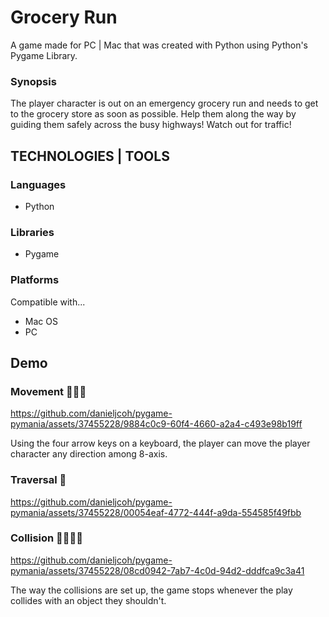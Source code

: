# Grocery Run

<p>A game made for PC | Mac that was created with Python using Python's Pygame Library.</p>

### Synopsis
<p>The player character is out on an emergency grocery run and needs to get to the grocery store as soon as possible. Help them along the way by guiding them safely across the busy highways! Watch out for traffic! </p>

## TECHNOLOGIES | TOOLS
### Languages
<ul>
  <li>Python</li>
</ul>


### Libraries
<ul>
  <li>Pygame</li>
</ul>

### Platforms
<p>Compatible with...</p>
<ul>
  <li>Mac OS</li>
  <li>PC</li>
</ul>

## Demo
### Movement 🚶🏼‍♂️
<!-- VIDEO 1 -->
https://github.com/danieljcoh/pygame-pymania/assets/37455228/9884c0c9-60f4-4660-a2a4-c493e98b19ff
<p>Using the four arrow keys on a keyboard, the player can move the player character any direction among 8-axis.</p>

### Traversal 🏃
<!-- VIDEO 2 -->
https://github.com/danieljcoh/pygame-pymania/assets/37455228/00054eaf-4772-444f-a9da-554585f49fbb

### Collision 🚶🏻‍♀️🚗
<!-- VIDEO 3 -->
https://github.com/danieljcoh/pygame-pymania/assets/37455228/08cd0942-7ab7-4c0d-94d2-dddfca9c3a41
<p>The way the collisions are set up, the game stops whenever the play collides with an object they shouldn't.</p>
